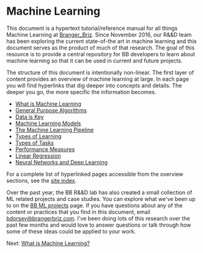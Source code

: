 # Machine Learning

This document is a hypertext tutorial/reference manual for all things Machine Learning at [Branger_Briz](http://brangerbriz.com). Since November 2016, our R&&D team has been exploring the current state-of-the art in machine learning and this document serves as the product of much of that research. The goal of this resource is to provide a central repository for BB developers to learn about machine learning so that it can be used in current and future projects.

The structure of this document is intentionally non-linear. The first layer of content provides an overview of machine learning at large. In each page you will find hyperlinks that dig deeper into concepts and details. The deeper you go, the more specific the information becomes.

- [What is Machine Learning](what-is-machine-learning.html)
- [General Purpose Algorithms](general-purpose-algorithms.html)
- [Data is Key](data-is-key.html)
- [Machine Learning Models](machine-learning-models.html)
- [The Machine Learning Pipeline](the-ml-pipeline.html)
- [Types of Learning](types-of-learning.html)
- [Types of Tasks](types-of-tasks.html)
- [Performance Measures](performance-measures.html)
- [Linear Regression](linear-regression.html)
- [Neural Networks and Deep Learning](neural-networks-and-deep-learning.html)

For a complete list of hyperlinked pages accessible from the overview sections, see the [site index](site-index.html).

Over the past year, the BB R&&D lab has also created a small collection of ML related projects and case studies. You can explore what we've been up to on the [BB ML projects](bb-ml-projects.html) page. If you have questions about any of the content or practices that you find in this document, email <bdorsey@brangerbriz.com>. I've been doing lots of this research over the past few months and would love to answer questions or talk through how some of these ideas could be applied to your work.

Next: [What is Machine Learning?](what-is-machine-learning.html)

